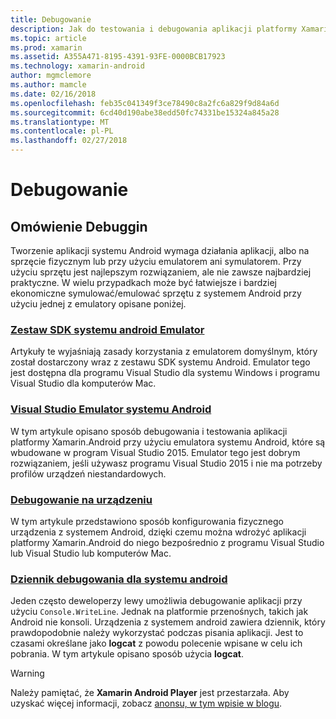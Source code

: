 ```yaml
---
title: Debugowanie
description: Jak do testowania i debugowania aplikacji platformy Xamarin.Android
ms.topic: article
ms.prod: xamarin
ms.assetid: A355A471-8195-4391-93FE-0000BCB17923
ms.technology: xamarin-android
author: mgmclemore
ms.author: mamcle
ms.date: 02/16/2018
ms.openlocfilehash: feb35c041349f3ce78490c8a2fc6a829f9d84a6d
ms.sourcegitcommit: 6cd40d190abe38edd50fc74331be15324a845a28
ms.translationtype: MT
ms.contentlocale: pl-PL
ms.lasthandoff: 02/27/2018
---
```

# <a name="debugging"></a>Debugowanie

## <a name="debuggin-overview"></a>Omówienie Debuggin

Tworzenie aplikacji systemu Android wymaga działania aplikacji, albo na sprzęcie fizycznym lub przy użyciu emulatorem ani symulatorem. Przy użyciu sprzętu jest najlepszym rozwiązaniem, ale nie zawsze najbardziej praktyczne. W wielu przypadkach może być łatwiejsze i bardziej ekonomiczne symulować/emulować sprzętu z systemem Android przy użyciu jednej z emulatory opisane poniżej.


### <a name="android-sdk-emulatorandroiddeploy-testdebuggingandroid-sdk-emulatorindexmd"></a>[Zestaw SDK systemu android Emulator](~/android/deploy-test/debugging/android-sdk-emulator/index.md)

Artykuły te wyjaśniają zasady korzystania z emulatorem domyślnym, który został dostarczony wraz z zestawu SDK systemu Android. Emulator tego jest dostępna dla programu Visual Studio dla systemu Windows i programu Visual Studio dla komputerów Mac.

### <a name="visual-studio-android-emulatorandroiddeploy-testdebuggingvisual-studio-android-emulatormd"></a>[Visual Studio Emulator systemu Android](~/android/deploy-test/debugging/visual-studio-android-emulator.md)

W tym artykule opisano sposób debugowania i testowania aplikacji platformy Xamarin.Android przy użyciu emulatora systemu Android, które są wbudowane w program Visual Studio 2015. Emulator tego jest dobrym rozwiązaniem, jeśli używasz programu Visual Studio 2015 i nie ma potrzeby profilów urządzeń niestandardowych.

### <a name="debugging-on-a-deviceandroiddeploy-testdebuggingdebug-on-devicemd"></a>[Debugowanie na urządzeniu](~/android/deploy-test/debugging/debug-on-device.md)

W tym artykule przedstawiono sposób konfigurowania fizycznego urządzenia z systemem Android, dzięki czemu można wdrożyć aplikacji platformy Xamarin.Android do niego bezpośrednio z programu Visual Studio lub Visual Studio lub komputerów Mac.

### <a name="android-debug-logandroiddeploy-testdebuggingandroid-debug-logmd"></a>[Dziennik debugowania dla systemu android](~/android/deploy-test/debugging/android-debug-log.md)

Jeden często deweloperzy lewy umożliwia debugowanie aplikacji przy użyciu `Console.WriteLine`. Jednak na platformie przenośnych, takich jak Android nie konsoli. Urządzenia z systemem android zawiera dziennik, który prawdopodobnie należy wykorzystać podczas pisania aplikacji. Jest to czasami określane jako **logcat** z powodu polecenie wpisane w celu ich pobrania. W tym artykule opisano sposób użycia **logcat**.

> [!WARNING]
> Należy pamiętać, że **Xamarin Android Player** jest przestarzała. Aby uzyskać więcej informacji, zobacz [anonsu, w tym wpisie w blogu](https://blog.xamarin.com/live-from-dotnetconf-cycle-7-xamarin-studio-6-and-more/).
